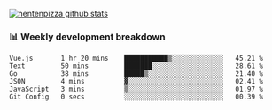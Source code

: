 [![nentenpizza github stats](https://github-readme-stats.vercel.app/api?username=nentenpizza&count_private=true)](https://github.com/anuraghazra/github-readme-stats)

### 📊 Weekly development breakdown
<!--START_SECTION:waka-->

```text
Vue.js       1 hr 20 mins    ███████████▒░░░░░░░░░░░░░   45.21 %
Text         50 mins         ███████░░░░░░░░░░░░░░░░░░   28.61 %
Go           38 mins         █████▒░░░░░░░░░░░░░░░░░░░   21.40 %
JSON         4 mins          ▓░░░░░░░░░░░░░░░░░░░░░░░░   02.41 %
JavaScript   3 mins          ▒░░░░░░░░░░░░░░░░░░░░░░░░   01.97 %
Git Config   0 secs          ░░░░░░░░░░░░░░░░░░░░░░░░░   00.39 %
```

<!--END_SECTION:waka-->

